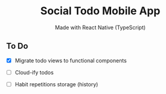 <div align="center">
<h1>Social Todo Mobile App</h1>
Made with React Native (TypeScript)
</div>



## To Do

- [x] Migrate todo views to functional components

- [ ] Cloud-ify todos

- [ ] Habit repetitions storage (history)
